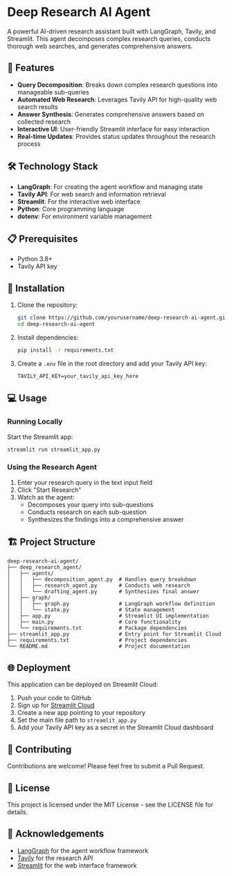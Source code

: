 # Deep Research AI Agent

A powerful AI-driven research assistant built with LangGraph, Tavily, and Streamlit. This agent decomposes complex research queries, conducts thorough web searches, and generates comprehensive answers.

## 🌟 Features

- **Query Decomposition**: Breaks down complex research questions into manageable sub-queries
- **Automated Web Research**: Leverages Tavily API for high-quality web search results
- **Answer Synthesis**: Generates comprehensive answers based on collected research
- **Interactive UI**: User-friendly Streamlit interface for easy interaction
- **Real-time Updates**: Provides status updates throughout the research process

## 🛠️ Technology Stack

- **LangGraph**: For creating the agent workflow and managing state
- **Tavily API**: For web search and information retrieval
- **Streamlit**: For the interactive web interface
- **Python**: Core programming language
- **dotenv**: For environment variable management

## 📋 Prerequisites

- Python 3.8+
- Tavily API key

## 🚀 Installation

1. Clone the repository:
   ```bash
   git clone https://github.com/yourusername/deep-research-ai-agent.git
   cd deep-research-ai-agent
   ```

2. Install dependencies:
   ```bash
   pip install -r requirements.txt
   ```

3. Create a `.env` file in the root directory and add your Tavily API key:
   ```
   TAVILY_API_KEY=your_tavily_api_key_here
   ```

## 💻 Usage

### Running Locally

Start the Streamlit app:
```bash
streamlit run streamlit_app.py
```

### Using the Research Agent

1. Enter your research query in the text input field
2. Click "Start Research"
3. Watch as the agent:
   - Decomposes your query into sub-questions
   - Conducts research on each sub-question
   - Synthesizes the findings into a comprehensive answer

## 🏗️ Project Structure

```
deep-research-ai-agent/
├── deep_research_agent/
│   ├── agents/
│   │   ├── decomposition_agent.py  # Handles query breakdown
│   │   ├── research_agent.py       # Conducts web research
│   │   └── drafting_agent.py       # Synthesizes final answer
│   ├── graph/
│   │   ├── graph.py                # LangGraph workflow definition
│   │   └── state.py                # State management
│   ├── app.py                      # Streamlit UI implementation
│   ├── main.py                     # Core functionality
│   └── requirements.txt            # Package dependencies
├── streamlit_app.py                # Entry point for Streamlit Cloud
├── requirements.txt                # Project dependencies
└── README.md                       # Project documentation
```

## 🌐 Deployment

This application can be deployed on Streamlit Cloud:

1. Push your code to GitHub
2. Sign up for [Streamlit Cloud](https://streamlit.io/cloud)
3. Create a new app pointing to your repository
4. Set the main file path to `streamlit_app.py`
5. Add your Tavily API key as a secret in the Streamlit Cloud dashboard

## 🤝 Contributing

Contributions are welcome! Please feel free to submit a Pull Request.

## 📄 License

This project is licensed under the MIT License - see the LICENSE file for details.

## 🙏 Acknowledgements

- [LangGraph](https://github.com/langchain-ai/langgraph) for the agent workflow framework
- [Tavily](https://tavily.com/) for the research API
- [Streamlit](https://streamlit.io/) for the web interface framework
#
#

